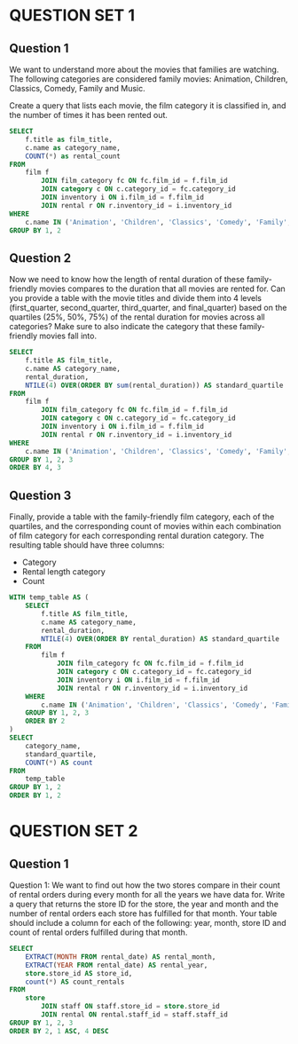 # QUESTION SET 1

## Question 1

We want to understand more about the movies that families are watching. The following categories are considered family movies: Animation, Children, Classics, Comedy, Family and Music.

Create a query that lists each movie, the film category it is classified in, and the number of times it has been rented out.

```sql
SELECT
    f.title as film_title,
    c.name as category_name,
    COUNT(*) as rental_count
FROM 
    film f
        JOIN film_category fc ON fc.film_id = f.film_id
        JOIN category c ON c.category_id = fc.category_id
        JOIN inventory i ON i.film_id = f.film_id
        JOIN rental r ON r.inventory_id = i.inventory_id
WHERE
    c.name IN ('Animation', 'Children', 'Classics', 'Comedy', 'Family', 'Music')
GROUP BY 1, 2
```


## Question 2
Now we need to know how the length of rental duration of these family-friendly movies compares to the duration that all movies are rented for. Can you provide a table with the movie titles and divide them into 4 levels (first_quarter, second_quarter, third_quarter, and final_quarter) based on the quartiles (25%, 50%, 75%) of the rental duration for movies across all categories? Make sure to also indicate the category that these family-friendly movies fall into.

```sql
SELECT
    f.title AS film_title,
    c.name AS category_name,
    rental_duration,
    NTILE(4) OVER(ORDER BY sum(rental_duration)) AS standard_quartile
FROM 
    film f
        JOIN film_category fc ON fc.film_id = f.film_id
        JOIN category c ON c.category_id = fc.category_id
        JOIN inventory i ON i.film_id = f.film_id
        JOIN rental r ON r.inventory_id = i.inventory_id
WHERE
    c.name IN ('Animation', 'Children', 'Classics', 'Comedy', 'Family', 'Music')
GROUP BY 1, 2, 3
ORDER BY 4, 3
```

## Question 3
Finally, provide a table with the family-friendly film category, each of the quartiles, and the corresponding count of movies within each combination of film category for each corresponding rental duration category. The resulting table should have three columns:

- Category
- Rental length category
- Count

```sql
WITH temp_table AS (
    SELECT
        f.title AS film_title,
        c.name AS category_name,
        rental_duration,
        NTILE(4) OVER(ORDER BY rental_duration) AS standard_quartile
    FROM 
        film f
            JOIN film_category fc ON fc.film_id = f.film_id
            JOIN category c ON c.category_id = fc.category_id
            JOIN inventory i ON i.film_id = f.film_id
            JOIN rental r ON r.inventory_id = i.inventory_id
    WHERE
        c.name IN ('Animation', 'Children', 'Classics', 'Comedy', 'Family', 'Music')
    GROUP BY 1, 2, 3
    ORDER BY 2
)
SELECT 
    category_name, 
    standard_quartile,
    COUNT(*) AS count
FROM 
    temp_table
GROUP BY 1, 2
ORDER BY 1, 2
```

# QUESTION SET 2

## Question 1
Question 1:
We want to find out how the two stores compare in their count of rental orders during every month for all the years we have data for. Write a query that returns the store ID for the store, the year and month and the number of rental orders each store has fulfilled for that month. Your table should include a column for each of the following: year, month, store ID and count of rental orders fulfilled during that month.

```sql
SELECT 
    EXTRACT(MONTH FROM rental_date) AS rental_month,
    EXTRACT(YEAR FROM rental_date) AS rental_year,
    store.store_id AS store_id,
    count(*) AS count_rentals
FROM 
	store
    	JOIN staff ON staff.store_id = store.store_id
        JOIN rental ON rental.staff_id = staff.staff_id
GROUP BY 1, 2, 3
ORDER BY 2, 1 ASC, 4 DESC
```